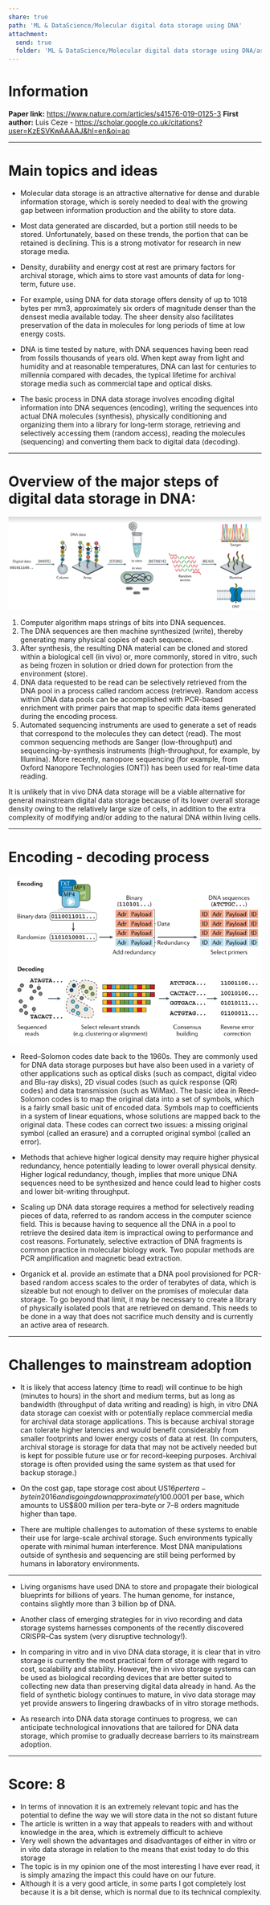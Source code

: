 ```yaml
---
share: true
path: 'ML & DataScience/Molecular digital data storage using DNA'
attachment:
  send: true
  folder: 'ML & DataScience/Molecular digital data storage using DNA/assets'
---
```


# Information

**Paper link:** https://www.nature.com/articles/s41576-019-0125-3
**First author:**  Luis Ceze - https://scholar.google.co.uk/citations?user=KzESVKwAAAAJ&hl=en&oi=ao

---
# Main topics and ideas

- Molecular data storage is an attractive alternative for dense and durable information storage, which is sorely needed to deal with the growing gap between information production and the ability to store data.

- Most data generated are discarded, but a portion still needs to be stored. Unfortunately, based on these trends, the portion that can be retained is declining. This is a strong motivator for research in new storage media.

- Density, durability and energy cost at rest are primary factors for archival storage, which aims to store vast amounts of data for long-term, future use.

- For example, using DNA for data storage offers density of up to 1018 bytes per mm3, approximately six orders of magnitude denser than the densest media available today. The sheer density also facilitates preservation of the data in molecules for long periods of time at low energy costs.

- DNA is time tested by nature, with DNA sequences having been read from fossils thousands of years old. When kept away from light and humidity and at reasonable temperatures, DNA can last for centuries to millennia compared with decades, the typical lifetime for archival storage media such as commercial tape and optical disks.

- The basic process in DNA data storage involves encoding digital information into DNA sequences (encoding), writing the sequences into actual DNA molecules (synthesis), physically conditioning and organizing them into a library for long-term storage, retrieving and selectively accessing them (random access), reading the molecules (sequencing) and converting them back to digital data (decoding).

---
# Overview of the major steps of digital data storage in DNA:

![](assets/dnaimagestorage12451.png)

1.  Computer algorithm maps strings of bits into DNA sequences.
2.  The DNA sequences are then machine synthesized (write), thereby generating many physical copies of each sequence.
3.  After synthesis, the resulting DNA material can be cloned and stored within a biological cell (in vivo) or, more commonly, stored in vitro, such as being frozen in solution or dried down for protection from the environment (store).
4.  DNA data requested to be read can be selectively retrieved from the DNA pool in a process called random access (retrieve). Random access within DNA data pools can be accomplished with PCR-based enrichment with primer pairs that map to specific data items generated during the encoding process.
5.  Automated sequencing instruments are used to generate a set of reads that correspond to the molecules they can detect (read). The most common sequencing methods are Sanger (low-throughput) and sequencing-by-synthesis instruments (high-throughput, for example, by Illumina). More recently, nanopore sequencing (for example, from Oxford Nanopore Technologies (ONT)) has been used for real-time data reading.

It is unlikely that in vivo DNA data storage will be a viable alternative for general mainstream digital data storage because of its lower overall storage density owing to the relatively large size of cells, in addition to the extra complexity of modifying and/or adding to the natural DNA within living cells.

---
# Encoding - decoding process

![](assets/imageencodingdecodingdna21412.png)

- Reed–Solomon codes date back to the 1960s. They are commonly used for DNA data storage purposes but have also been used in a variety of other applications such as optical disks (such as compact, digital video and Blu-ray disks), 2D visual codes (such as quick response (QR) codes) and data transmission (such as WiMax). The basic idea in Reed–Solomon codes is to map the original data into a set of symbols, which is a fairly small basic unit of encoded data. Symbols map to coefficients in a system of linear equations, whose solutions are mapped back to the original data. These codes can correct two issues: a missing original symbol (called an erasure) and a corrupted original symbol (called an error).

- Methods that achieve higher logical density may require higher physical redundancy, hence potentially leading to lower overall physical density. Higher logical redundancy, though, implies that more unique DNA sequences need to be synthesized and hence could lead to higher costs and lower bit-writing throughput.

- Scaling up DNA data storage requires a method for selectively reading pieces of data, referred to as random access in the computer science field. This is because having to sequence all the DNA in a pool to retrieve the desired data item is impractical owing to performance and cost reasons. Fortunately, selective extraction of DNA fragments is common practice in molecular biology work. Two popular methods are PCR amplification and magnetic bead extraction.

- Organick et al. provide an estimate that a DNA pool provisioned for PCR-based random access scales to the order of terabytes of data, which is sizeable but not enough to deliver on the promises of molecular data storage. To go beyond that limit, it may be necessary to create a library of physically isolated pools that are retrieved on demand. This needs to be done in a way that does not sacrifice much density and is currently an active area of research.

---
# Challenges to mainstream adoption

- It is likely that access latency (time to read) will continue to be high (minutes to hours) in the short and medium terms, but as long as bandwidth (throughput of data writing and reading) is high, in vitro DNA data storage can coexist with or potentially replace commercial media for archival data storage applications. This is because archival storage can tolerate higher latencies and would benefit considerably from smaller footprints and lower energy costs of data at rest. (In computers, archival storage is storage for data that may not be actively needed but is kept for possible future use or for record-keeping purposes. Archival storage is often provided using the same system as that used for backup storage.)

- On the cost gap, tape storage cost about US$16 per tera-byte in 2016 and is going down approximately 10% per year. DNA synthesis costs are generally confidential, but leading industry analyst Robert Carlson estimates the array synthesis cost to be approximately US$0.0001 per base, which amounts to US$800 million per tera-byte or 7–8 orders magnitude higher than tape.

- There are multiple challenges to automation of these systems to enable their use for large-scale archival storage. Such environments typically operate with minimal human interference. Most DNA manipulations outside of synthesis and sequencing are still being performed by humans in laboratory environments.

---

- Living organisms have used DNA to store and propagate their biological blueprints for billions of years. The human genome, for instance, contains slightly more than 3 billion bp of DNA.

- Another class of emerging strategies for in vivo recording and data storage systems harnesses components of the recently discovered CRISPR–Cas system (very disruptive technology!).

- In comparing in vitro and in vivo DNA data storage, it is clear that in vitro storage is currently the most practical form of storage with regard to cost, scalability and stability. However, the in vivo storage systems can be used as biological recording devices that are better suited to collecting new data than preserving digital data already in hand. As the field of synthetic biology continues to mature, in vivo data storage may yet provide answers to lingering drawbacks of in vitro storage methods.

- As research into DNA data storage continues to progress, we can anticipate technological innovations that are tailored for DNA data storage, which promise to gradually decrease barriers to its mainstream adoption.

---
# Score: 8

-   In terms of innovation it is an extremely relevant topic and has the potential to define the way we will store data in the not so distant future
-   The article is written in a way that appeals to readers with and without knowledge in the area, which is extremely difficult to achieve
-   Very well shown the advantages and disadvantages of either in vitro or in vito data storage in relation to the means that exist today to do this storage
-   The topic is in my opinion one of the most interesting I have ever read, it is simply amazing the impact this could have on our future.
-   Although it is a very good article, in some parts I got completely lost because it is a bit dense, which is normal due to its technical complexity.